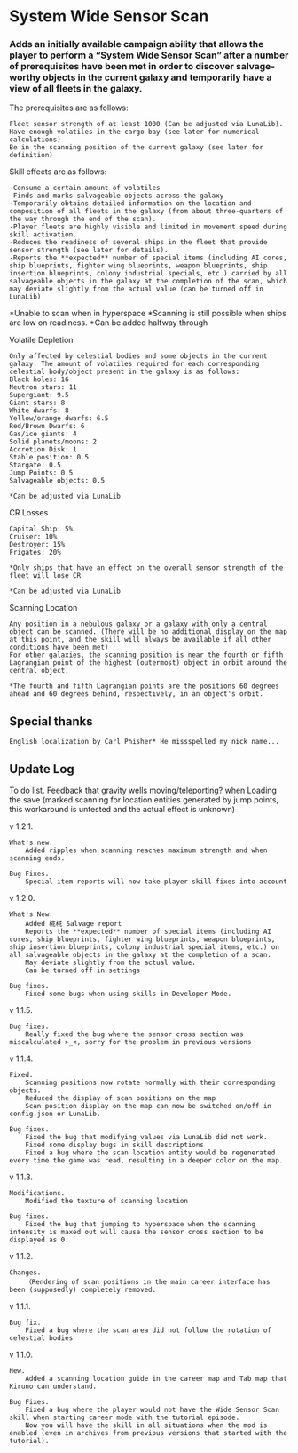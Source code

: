 # System Wide Sensor Scan

### Adds an initially available campaign ability that allows the player to perform a “System Wide Sensor Scan” after a number of prerequisites have been met in order to discover salvage-worthy objects in the current galaxy and temporarily have a view of all fleets in the galaxy.

The prerequisites are as follows:

	Fleet sensor strength of at least 1000 (Can be adjusted via LunaLib).
	Have enough volatiles in the cargo bay (see later for numerical calculations)
	Be in the scanning position of the current galaxy (see later for definition)

Skill effects are as follows:

	-Consume a certain amount of volatiles
	-Finds and marks salvageable objects across the galaxy
	-Temporarily obtains detailed information on the location and composition of all fleets in the galaxy (from about three-quarters of the way through the end of the scan).
	-Player fleets are highly visible and limited in movement speed during skill activation.
	-Reduces the readiness of several ships in the fleet that provide sensor strength (see later for details).
	-Reports the **expected** number of special items (including AI cores, ship blueprints, fighter wing blueprints, weapon blueprints, ship insertion blueprints, colony industrial specials, etc.) carried by all salvageable objects in the galaxy at the completion of the scan, which may deviate slightly from the actual value (can be turned off in LunaLib)

*Unable to scan when in hyperspace
*Scanning is still possible when ships are low on readiness.
*Can be added halfway through

Volatile Depletion

	Only affected by celestial bodies and some objects in the current galaxy. The amount of volatiles required for each corresponding celestial body/object present in the galaxy is as follows:
	Black holes: 16
	Neutron stars: 11
	Supergiant: 9.5
	Giant stars: 8
	White dwarfs: 8
	Yellow/orange dwarfs: 6.5
	Red/Brown Dwarfs: 6
	Gas/ice giants: 4
	Solid planets/moons: 2
	Accretion Disk: 1
	Stable position: 0.5
	Stargate: 0.5
	Jump Points: 0.5
	Salvageable objects: 0.5
	
	*Can be adjusted via LunaLib

CR Losses

	Capital Ship: 5%
	Cruiser: 10%
	Destroyer: 15%
	Frigates: 20%
	
	*Only ships that have an effect on the overall sensor strength of the fleet will lose CR
	
	*Can be adjusted via LunaLib

Scanning Location

	Any position in a nebulous galaxy or a galaxy with only a central object can be scanned. (There will be no additional display on the map at this point, and the skill will always be available if all other conditions have been met)
	For other galaxies, the scanning position is near the fourth or fifth Lagrangian point of the highest (outermost) object in orbit around the central object.
	
	*The fourth and fifth Lagrangian points are the positions 60 degrees ahead and 60 degrees behind, respectively, in an object's orbit.


## Special thanks
	English localization by Carl Phisher* He missspelled my nick name...

## Update Log

To do list.
	Feedback that gravity wells moving/teleporting? when Loading the save (marked scanning for location entities generated by jump points, this workaround is untested and the actual effect is unknown)

v 1.2.1.

	What's new.
		Added ripples when scanning reaches maximum strength and when scanning ends.

	Bug Fixes.
		Special item reports will now take player skill fixes into account

v 1.2.0.

	What's New.
		Added 椛椛 Salvage report
		Reports the **expected** number of special items (including AI cores, ship blueprints, fighter wing blueprints, weapon blueprints, ship insertion blueprints, colony industrial special items, etc.) on all salvageable objects in the galaxy at the completion of a scan.
		May deviate slightly from the actual value.
		Can be turned off in settings

	Bug fixes.
		Fixed some bugs when using skills in Developer Mode.


v 1.1.5.

    Bug fixes.
        Really fixed the bug where the sensor cross section was miscalculated >_<, sorry for the problem in previous versions

v 1.1.4.

    Fixed.
        Scanning positions now rotate normally with their corresponding objects.
        Reduced the display of scan positions on the map
        Scan position display on the map can now be switched on/off in config.json or LunaLib.

    Bug fixes.
        Fixed the bug that modifying values via LunaLib did not work.
        Fixed some display bugs in skill descriptions
        Fixed a bug where the scan location entity would be regenerated every time the game was read, resulting in a deeper color on the map.

v 1.1.3.

    Modifications.
        Modified the texture of scanning location

    Bug fixes.
        Fixed the bug that jumping to hyperspace when the scanning intensity is maxed out will cause the sensor cross section to be displayed as 0.

v 1.1.2.

    Changes.
        （Rendering of scan positions in the main career interface has been (supposedly) completely removed.

v 1.1.1.

    Bug fix.
        Fixed a bug where the scan area did not follow the rotation of celestial bodies

v 1.1.0.

    New.
        Added a scanning location guide in the career map and Tab map that Kiruno can understand.

    Bug Fixes.
        Fixed a bug where the player would not have the Wide Sensor Scan skill when starting career mode with the tutorial episode.
        Now you will have the skill in all situations when the mod is enabled (even in archives from previous versions that started with the tutorial).